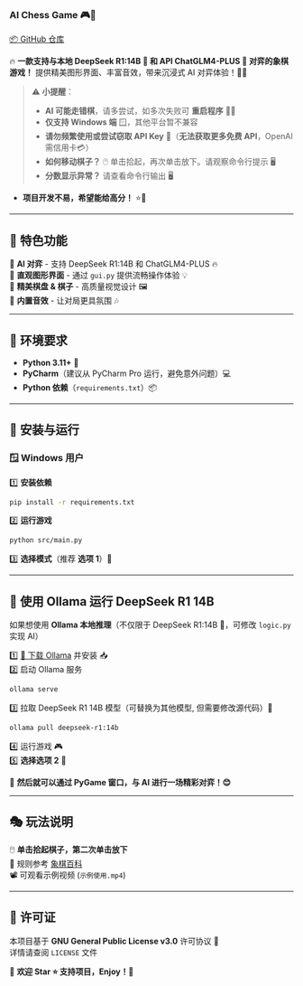 ### AI Chess Game 🎮🤖  
[📦 GitHub 仓库](https://github.com/nitsc/AI-Chess-Game)  

🔥 **一款支持与本地 DeepSeek R1:14B 🐋 和 API ChatGLM4-PLUS 🐘 对弈的象棋游戏！** 提供精美图形界面、丰富音效，带来沉浸式 AI 对弈体验！🎨🎵  

> ⚠️ **小提醒**：  
> - **AI 可能走错棋**，请多尝试，如多次失败可 **重启程序** 🏃‍♂️ 
> - **仅支持 Windows 端** 🪟，其他平台暂不兼容    
> - **请勿频繁使用或尝试窃取 API Key** 🔑（**无法获取更多免费 API**，OpenAI 需信用卡💳）  
> - **如何移动棋子？** 🖱️ 单击拾起，再次单击放下。请观察命令行提示 🖥️  
> - **分数显示异常？** 请查看命令行输出 🖥️  
- **项目开发不易，希望能给高分！** ⭐🎉  

---

## 🌟 特色功能  

🧠 **AI 对弈** - 支持 DeepSeek R1:14B 和 ChatGLM4-PLUS 🔥  
🎨 **直观图形界面** - 通过 `gui.py` 提供流畅操作体验 💡  
🎲 **精美棋盘 & 棋子** - 高质量视觉设计 🖼️  
🎵 **内置音效** - 让对局更具氛围 🎶  

---

## 📌 环境要求  

- **Python 3.11+** 🐍  
- **PyCharm**（建议从 PyCharm Pro  运行，避免意外问题）💻  
- **Python 依赖**（`requirements.txt`）📦  

---

## 🚀 安装与运行  

### 🪟 Windows 用户  

1️⃣ **安装依赖**  
```bash
pip install -r requirements.txt
```

2️⃣ **运行游戏**  
```bash
python src/main.py
```

3️⃣ **选择模式**（推荐 **选项 1**）🔢  

---

## 🐑 使用 Ollama 运行 DeepSeek R1 14B  

如果想使用 **Ollama 本地推理**（不仅限于 DeepSeek R1:14B 🐋，可修改 `logic.py` 实现 AI）  

1️⃣ [🔗 下载 Ollama](https://ollama.com/) 并安装 📥  
2️⃣ 启动 Ollama 服务  
```bash
ollama serve
```
3️⃣ 拉取 DeepSeek R1 14B 模型（可替换为其他模型, 但需要修改源代码）🚀  
```bash
ollama pull deepseek-r1:14b
```
4️⃣ 运行游戏 🎮  
5️⃣ **选择选项 2** 🔢  

🎯 **然后就可以通过 PyGame 窗口，与 AI 进行一场精彩对弈！😊**  

---

## 🎭 玩法说明  

🖱️ **单击拾起棋子，第二次单击放下**  
📖 规则参考 [象棋百科](https://zh.wikipedia.org/wiki/%E4%B8%AD%E5%9C%8B%E8%B1%A1%E6%A3%8B)  
📽️ 可观看示例视频 (`示例使用.mp4`)  

---

## 📜 许可证  

本项目基于 **GNU General Public License v3.0** 许可协议 📄  
详情请查阅 `LICENSE` 文件  

💖 **欢迎 Star ⭐ 支持项目，Enjoy！🎉**